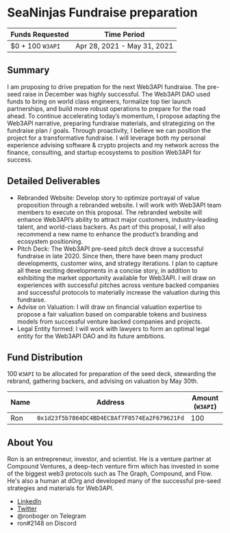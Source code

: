 # SeaNinjas Fundraise preparation


| Funds Requested | Time Period |
|-|-|
| $0 + 100 `W3API` | Apr 28, 2021 - May 31, 2021 | 

## **Summary**

I am proposing to drive prepation for the next Web3API fundraise. The pre-seed raise in December was highly successful. The Web3API DAO used funds to bring on world class engineers, formalize top tier launch partnerships, and build more robust operations to prepare for the road ahead. To continue accelerating today’s momentum, I propose adapting the Web3API narrative, preparing fundraise materials, and strategizing on the fundraise plan / goals. Through proactivity, I believe we can position the project for a transformative fundraise. I will leverage both my personal experience advising software & crypto projects and my network across the finance, consulting, and startup ecosystems to position Web3API for success.

## **Detailed Deliverables**

- Rebranded Website: Develop story to optimize portrayal of value proposition through a rebranded website. I will work with Web3API team members to execute on this proposal. The rebranded website will enhance Web3API’s ability to attract major customers, industry-leading talent, and world-class backers. As part of this proposal, I will also recommend a new name to enhance the product’s branding and ecosystem positioning.
- Pitch Deck: The Web3API pre-seed pitch deck drove a successful fundraise in late 2020. Since then, there have been many product developments, customer wins, and strategy iterations. I plan to capture all these exciting developments in a concise story, in addition to exhibiting the market opportunity available for Web3API. I will draw on experiences with successful pitches across venture backed companies and successful protocols to materially increase the valuation during this fundraise.
- Advise on Valuation: I will draw on financial valuation expertise to propose a fair valuation based on comparable tokens and business models from successful venture backed companies and projects.
- Legal Entity formed: I will work with lawyers to form an optimal legal entity for the Web3API DAO and its future ambitions.


## **Fund Distribution**


100 `W3API` to be allocated for preparation of the seed deck, stewarding the rebrand, gathering backers, and advising on valuation by May 30th.

| Name | Address | Amount (`W3API`) |
|-|-|-|
| Ron | `0x1d23f5b7864DC4BD4EC8Af7F0574Ea2F679621Fd` | 100 |

## **About You**

Ron is an entrepreneur, investor, and scientist. He is a venture partner at Compound Ventures, a deep-tech venture firm which has invested in some of the biggest web3 protocols such as The Graph, Compound, and Flow. He's also a human at dOrg and developed many of the successful pre-seed strategies and materials for Web3API.

- [LinkedIn](https://www.linkedin.com/in/ronboger/)
- [Twitter](https://twitter.com/ronboger)
- @ronboger on Telegram
- ron#2148 on Discord
